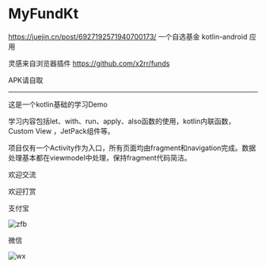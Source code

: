 # MyFundKt
https://juejin.cn/post/6927192571940700173/
一个自选基金 kotlin-android 应用

灵感来自浏览器插件 https://github.com/x2rr/funds

APK请自取

------

这是一个kotlin基础的学习Demo

学习内容包括let、with、run、apply、also函数的使用，kotlin内联函数，Custom View ，JetPack组件等。

项目仅有一个Activity作为入口，所有页面均由fragment和navigation完成。数据处理基本都在viewmodel中处理，保持fragment代码简洁。

欢迎交流

欢迎打赏

支付宝

![zfb](https://i.loli.net/2021/02/09/RbmEGth25DcIwok.png)

微信

![wx](https://i.loli.net/2021/02/09/i7aQ1bEW3OAk4dH.png)

